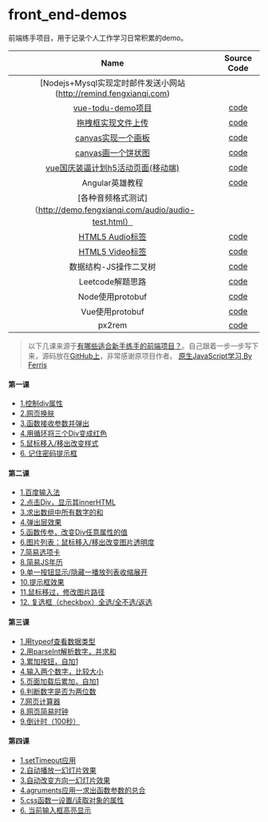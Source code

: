 # front_end-demos
前端练手项目，用于记录个人工作学习日常积累的demo。

| Name | Source Code |
|:----:|:-----------:|
| [Nodejs+Mysql实现定时邮件发送小网站(http://remind.fengxianqi.com) |  |
| [vue-todu-demo项目](http://demo.fengxianqi.com/vue-todo-demo/todo.html) | [code](https://github.com/fengxianqi/front_end-demos/tree/master/src/vue-todo-demo) |
| [拖拽框实现文件上传](http://demo.fengxianqi.com/drag/index.html) | [code](https://github.com/fengxianqi/front_end-demos/blob/master/src/drag/index.html) |
| [canvas实现一个画板](http://demo.fengxianqi.com/canvas/board.html) | [code](https://github.com/fengxianqi/front_end-demos/blob/master/src/canvas/board.html) |
| [canvas画一个饼状图](http://demo.fengxianqi.com/canvas/piechart.html) | [code](https://github.com/fengxianqi/front_end-demos/blob/master/src/canvas/piechart.html) |
| [vue国庆装逼计划h5活动页面(移动端)](http://demo.fengxianqi.com/national-h5/index.html) | [code](https://github.com/fengxianqi/front_end-demos/tree/master/src/national-h5) |
| Angular英雄教程 | [code](https://github.com/fengxianqi/front_end-demos/tree/master/src/angular-hero) |
| [各种音频格式测试]（http://demo.fengxianqi.com/audio/audio-test.html） |   |
| [HTML5 Audio标签](http://demo.fengxianqi.com/audio/index.html) | [code](https://github.com/fengxianqi/front_end-demos/blob/master/src/audio/index.html) |
| [HTML5 Video标签](http://demo.fengxianqi.com/video/index.html) | [code](https://github.com/fengxianqi/front_end-demos/blob/master/src/video/index.html) |
| 数据结构-JS操作二叉树 | [code](https://github.com/fengxianqi/front_end-demos/blob/master/src/data-structure/binary-tree.html) |
| Leetcode解题思路 | [code](https://github.com/fengxianqi/front_end-demos/tree/master/src/leetcode) |
| Node使用protobuf | [code](https://github.com/fengxianqi/front_end-demos/tree/master/src/node-protobuf) |
| Vue使用protobuf | [code](https://github.com/fengxianqi/front_end-demos/tree/master/src/vue-protobuf) |
| px2rem | [code](https://github.com/fengxianqi/front_end-demos/tree/master/src/px2rem) |



> 以下几课来源于<a href="https://zhuanlan.zhihu.com/p/22766255" target="_blank">有哪些适合新手练手的前端项目？</a>。自己跟着一步一步写下来，源码放在<a href="https://github.com/fengxianqi/front_end-demos" target="_blank">GitHub上</a>，非常感谢原项目作者。
<a href="http://www.fgm.cc/learn/" target="_blank">原生JavaScript学习,By Ferris</a>
#### 第一课
- <a href="http://demo.fengxianqi.com/lesson1/controll-div/" target="_blank">1.控制div属性</a>
- <a href="http://demo.fengxianqi.com/lesson1/change-theme/" target="_blank">2.网页换肤</a>
- <a href="http://demo.fengxianqi.com/lesson1/function-alert/" target="_blank">3.函数接收参数并弹出</a>
- <a href="http://demo.fengxianqi.com/lesson1/loop-change-color/" target="_blank">4.用循环将三个Div变成红色</a>
- <a href="http://demo.fengxianqi.com/lesson1/mouseover-mouseout/" target="_blank">5.鼠标移入/移出改变样式</a>
- <a href="http://demo.fengxianqi.com/lesson1/warn-box/" target="_blank">6. 记住密码提示框</a>
#### 第二课
- <a href="http://demo.fengxianqi.com/lesson2/input-box/" target="_blank">1.百度输入法</a>
- <a href="http://demo.fengxianqi.com/lesson2/alert-innerhtml/" target="_blank">2.点击Div，显示其innerHTML</a>
- <a href="http://demo.fengxianqi.com/lesson2/array-sum/" target="_blank">3.求出数组中所有数字的和</a>
- <a href="http://demo.fengxianqi.com/lesson2/alert-box/" target="_blank">4.弹出层效果</a>
- <a href="http://demo.fengxianqi.com/lesson2/change-prop/" target="_blank">5.函数传参，改变Div任意属性的值</a>
- <a href="http://demo.fengxianqi.com/lesson2/change-opacity/" target="_blank">6.图片列表：鼠标移入/移出改变图片透明度</a>
- <a href="http://demo.fengxianqi.com/lesson2/select-card/" target="_blank">7.简易选项卡</a>
- <a href="http://demo.fengxianqi.com/lesson2/year-calendar/" target="_blank">8.简易JS年历</a>
- <a href="http://demo.fengxianqi.com/lesson2/show-hide/" target="_blank">9.单一按钮显示/隐藏一播放列表收缩展开</a>
- <a href="http://demo.fengxianqi.com/lesson2/show-sign/" target="_blank">10.提示框效果</a>
- <a href="http://demo.fengxianqi.com/lesson2/change-root/" target="_blank">11.鼠标移过，修改图片路径</a>
- <a href="http://demo.fengxianqi.com/lesson2/check-all/" target="_blank">12. 复选框（checkbox）全选/全不选/返选</a>
#### 第三课
- <a href="http://demo.fengxianqi.com/lesson3/typeof/" target="_blank">1.用typeof查看数据类型</a>
- <a href="http://demo.fengxianqi.com/lesson3/parseint/" target="_blank">2.用parseInt解析数字，并求和</a>
- <a href="http://demo.fengxianqi.com/lesson3/accumulation/" target="_blank">3.累加按钮，自加1</a>
- <a href="http://demo.fengxianqi.com/lesson3/compare/" target="_blank">4.输入两个数字，比较大小</a>
- <a href="http://demo.fengxianqi.com/lesson3/interval-plus/" target="_blank">5.页面加载后累加，自加1</a>
- <a href="http://demo.fengxianqi.com/lesson3/istwonum/" target="_blank">6.判断数字是否为两位数</a>
- <a href="http://demo.fengxianqi.com/lesson3/calculator/" target="_blank">7.网页计算器</a>
- <a href="http://demo.fengxianqi.com/lesson3/clock/" target="_blank">8.网页简易时钟</a>
- <a href="http://demo.fengxianqi.com/lesson3/countdown/" target="_blank">9.倒计时（100秒）</a>
#### 第四课
- <a href="http://demo.fengxianqi.com/lesson4/settimeout/" target="_blank">1.setTimeout应用</a>
- <a href="http://demo.fengxianqi.com/lesson4/lanternslide/" target="_blank">2.自动播放一幻灯片效果</a>
- <a href="http://demo.fengxianqi.com/lesson4/lanternslide/" target="_blank">3.自动改变方向一幻灯片效果</a>
- <a href="http://demo.fengxianqi.com/lesson4/arguments/" target="_blank">4.agruments应用一求出函数参数的总合</a>
- <a href="http://demo.fengxianqi.com/lesson4/cssfunction/" target="_blank">5.css函数一设置/读取对象的属性</a>
- <a href="http://demo.fengxianqi.com/lesson4/highlightinput/" target="_blank">6. 当前输入框高亮显示</a>